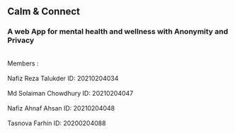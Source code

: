 ## Calm & Connect
### A web App for mental health and wellness with Anonymity and Privacy
<br>Members : <br>
<br>Nafiz Reza Talukder ID: 20210204034<br>
<br>Md Solaiman Chowdhury ID: 20210204047<br>
<br>Nafiz Ahnaf Ahsan ID: 20210204048<br>
<br>Tasnova Farhin ID: 20200204088<br>
